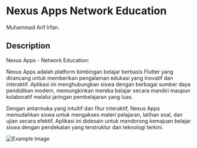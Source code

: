 # Nexus Apps Network Education

Muhammad Arif Irfan.

## Description

Nexus Apps - Network Education:

Nexus Apps adalah platform bimbingan belajar berbasis Flutter yang dirancang untuk memberikan pengalaman edukasi yang inovatif dan interaktif. Aplikasi ini menghubungkan siswa dengan berbagai sumber daya pendidikan modern, memungkinkan mereka belajar secara mandiri maupun kolaboratif melalui jaringan pembelajaran yang luas.

Dengan antarmuka yang intuitif dan fitur interaktif, Nexus Apps memudahkan siswa untuk mengakses materi pelajaran, latihan soal, dan ujian secara efektif. Aplikasi ini didesain untuk mendorong kemajuan belajar siswa dengan pendekatan yang terstruktur dan teknologi terkini.

![Example Image](https://drive.google.com/uc?id=17m2n7oySAC6-UgfzSmzO4Sy3UUcPwdMR)
